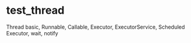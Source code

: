 # test_thread
Thread basic, Runnable, Callable, Executor, ExecutorService, Scheduled Executor, wait, notify
